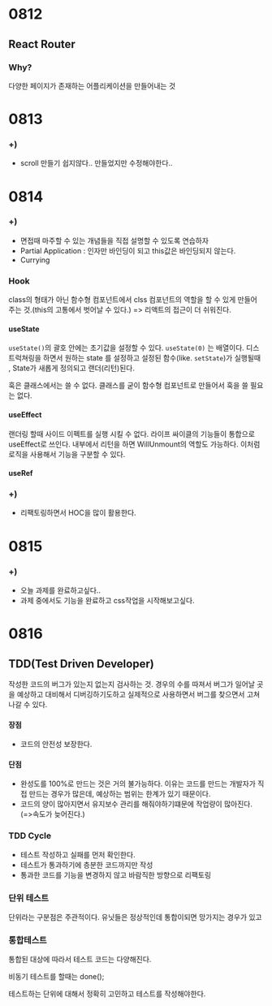# 0812
## React Router
### Why?
다양한 페이지가 존재하는 어플리케이션을 만들어내는 것

# 0813
### +)
- scroll 만들기 쉽지않다.. 만들었지만 수정해야한다.. 

# 0814
### +)
- 면접때 마주할 수 있는 개념들을 직접 설명할 수 있도록 연습하자
- Partial Application : 인자만 바인딩이 되고 this값은 바인딩되지 않는다.
- Currying

### Hook
class의 형태가 아닌 함수형 컴포넌트에서 clss 컴포넌트의 역할을 할 수 있게 만들어 주는 것.(this의 고통에서 벗어날 수 있다.)  => 리액트의 접근이 더 쉬워진다.
#### useState
`useState()`의 괄호 안에는 초기값을 설정할 수 있다.
`useState(0)` 는 배열이다. 디스트럭쳐링을 하면서 원하는 state 를 설정하고 설정된 함수(like. `setState`)가 실행될때 , State가 새롭게 정의되고 랜더(리턴)된다.

훅은 클래스에서는 쓸 수 없다.
클래스를 굳이 함수형 컴포넌트로 만들어서 훅을 쓸 필요는 없다.
#### useEffect
랜더링 할때 사이드 이펙트를 실행 시킬 수 없다.
라이프 싸이클의 기능들이 통합으로 useEffect로 쓰인다.
내부에서 리턴을 하면 WillUnmount의 역할도 가능하다.
이처럼 로직을 사용해서 기능을 구분할 수 있다.

#### useRef
### +)
- 리팩토링하면서 HOC을 많이 활용한다.

# 0815
### +)
- 오늘 과제를 완료하고싶다..
- 과제 중에서도 기능을 완료하고 css작업을 시작해보고싶다.

# 0816
## TDD(Test Driven Developer)

작성한 코드의 버그가 있는지 없는지 검사하는 것.
경우의 수를 따져서 버그가 일어날 곳을 예상하고 대비해서 디버깅하기도하고 실제적으로 사용하면서 버그를 찾으면서 고쳐나갈 수 있다.

#### 장점
- 코드의 안전성 보장한다.

#### 단점
- 완성도를 100%로 만드는 것은 거의 불가능하다. 이유는 코드를 만드는 개발자가 직접 만드는 경우가 많은데, 예상하는 범위는 한계가 있기 때문이다.
- 코드의 양이 많아지면서 유지보수 관리를 해줘야하기떄문에 작업량이 많아진다. (=>속도가 늦어진다.)

### TDD Cycle
- 테스트 작성하고 실패를 먼저 확인한다.
- 테스트가 통과하기에 층분한 코드까지만 작성
- 통과한 코드를 기능을 변경하지 않고 바람직한 방향으로 리팩토링

### 단위 테스트
단위라는 구분점은 주관적이다.
유닛들은 정상적인데 통합이되면 망가지는 경우가 있고 

### 통합테스트
통합된 대상에 따라서 테스트 코드는 다양해진다.

비동기 테스트를 할때는 done();

테스트하는 단위에 대해서 정확히 고민하고 테스트를 작성해야한다.





















